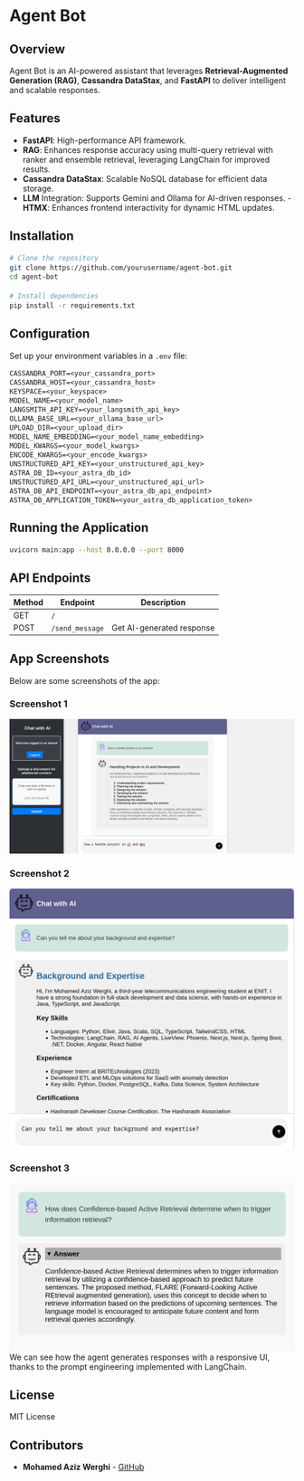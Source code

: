 # Agent Bot

## Overview

Agent Bot is an AI-powered assistant that leverages **Retrieval-Augmented Generation (RAG)**, **Cassandra DataStax**, and **FastAPI** to deliver intelligent and scalable responses.

## Features
- **FastAPI**: High-performance API framework.
- **RAG**: Enhances response accuracy using multi-query retrieval with ranker and ensemble retrieval, leveraging LangChain for improved results.
- **Cassandra DataStax**: Scalable NoSQL database for efficient data storage.
- **LLM** Integration: Supports Gemini and Ollama for AI-driven responses.
-**HTMX**: Enhances frontend interactivity for dynamic HTML updates.

## Installation
```bash
# Clone the repository
git clone https://github.com/yourusername/agent-bot.git
cd agent-bot

# Install dependencies
pip install -r requirements.txt
```

## Configuration
Set up your environment variables in a `.env` file:
```env
CASSANDRA_PORT=<your_cassandra_port>
CASSANDRA_HOST=<your_cassandra_host>
KEYSPACE=<your_keyspace>
MODEL_NAME=<your_model_name>
LANGSMITH_API_KEY=<your_langsmith_api_key>
OLLAMA_BASE_URL=<your_ollama_base_url>
UPLOAD_DIR=<your_upload_dir>
MODEL_NAME_EMBEDDING=<your_model_name_embedding>
MODEL_KWARGS=<your_model_kwargs>
ENCODE_KWARGS=<your_encode_kwargs>
UNSTRUCTURED_API_KEY=<your_unstructured_api_key>
ASTRA_DB_ID=<your_astra_db_id>
UNSTRUCTURED_API_URL=<your_unstructured_api_url>
ASTRA_DB_API_ENDPOINT=<your_astra_db_api_endpoint>
ASTRA_DB_APPLICATION_TOKEN=<your_astra_db_application_token>
```

## Running the Application
```bash
uvicorn main:app --host 0.0.0.0 --port 8000
```

## API Endpoints
| Method | Endpoint         | Description          |
|--------|----------------|----------------------|
| GET    | `/`       |    | Get the Main Page
| POST   | `/send_message`        | Get AI-generated response |

## App Screenshots

Below are some screenshots of the app:

### Screenshot 1
![App Screenshot 1](one.png)

### Screenshot 2
![App Screenshot 2](two.png)
### Screenshot 3
![App Screenshot 3](one3.png)
We can see how the agent generates responses with a responsive UI, thanks to the prompt engineering implemented with LangChain.

## License
MIT License

## Contributors
- **Mohamed Aziz Werghi** - [GitHub](https://github.com/ouerghi01)